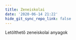 ```yaml
---
title: Zeneiskolai
date: '2020-06-14 21:22'
hide_git_sync_repo_link: false
---
```


Letölthető zeneiskolai anyagok